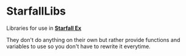 # StarfallLibs
Libraries for use in [**Starfall Ex**](https://github.com/thegrb93/StarfallEx)

They don't do anything on their own but rather provide functions and variables to use so you don't have to rewrite it everytime.
